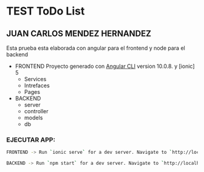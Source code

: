 # TEST ToDo List
## JUAN CARLOS MENDEZ HERNANDEZ

Esta prueba esta elaborada con angular para el frontend y node para el backend
- FRONTEND Proyecto generado con [Angular CLI](https://github.com/angular/angular-cli) version 10.0.8. y [ionic] 5
  - Services
  - Intrefaces
  - Pages
- BACKEND
  - server
  - controller
  - models
  - db

### EJECUTAR APP:
```sh
FRONTEND -> Run `ionic serve` for a dev server. Navigate to `http://localhost:8100/`. 
```    
```sh
BACKEND -> Run `npm start` for a dev server. Navigate to `http://localhost:3000/`. 
```   